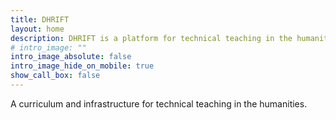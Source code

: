 ```yaml
---
title: DHRIFT
layout: home
description: DHRIFT is a platform for technical teaching in the humanities
# intro_image: ""
intro_image_absolute: false
intro_image_hide_on_mobile: true
show_call_box: false
---
```


A curriculum and infrastructure for technical teaching in the humanities.

